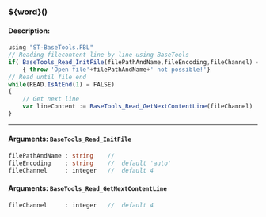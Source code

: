 ### ${word}()

#### Description:
```ts
using "ST-BaseTools.FBL"
// Reading filecontent line by line using BaseTools
if( BaseTools_Read_InitFile(filePathAndName,fileEncoding,fileChannel) = FALSE )
    { throw 'Open file'+filePathAndName+' not possible!'}
// Read until file end
while(READ.IsAtEnd(1) = FALSE)
{
    // Get next line
    var lineContent := BaseTools_Read_GetNextContentLine(fileChannel)
}
```
----
#### Arguments: `BaseTools_Read_InitFile`
```ts
filePathAndName : string    //  
fileEncoding    : string    //  default 'auto'
fileChannel     : integer   //  default 4
```
#### Arguments: `BaseTools_Read_GetNextContentLine`
```ts
fileChannel     : integer   //  default 4
```
